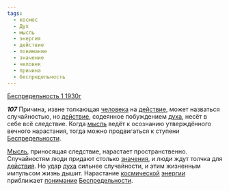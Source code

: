 ```yaml
---
tags:
  - космос
  - Дух
  - мысль
  - энергия
  - действие
  - понимание
  - значение
  - человек
  - причина
  - беспредельность
---
```


[Беспредельность 1 1930г](/agni/1930)

___107___
Причина, извне толкающая [человека](/tag/#человек) на [действие](/tag/#действие), может назваться случайностью, но [действие](/tag/#действие), содеянное побуждением [духа](/tag/#Дух), несёт в себе всё следствие. Когда [мысль](/tag/#мысль) ведёт к осознанию утверждённого вечного нарастания, тогда можно продвигаться к ступени [Беспредельности](/tag/#беспредельность).   

[Мысль](/tag/#мысль), приносящая следствие, нарастает пространственно. Случайностям люди придают столько [значения](/tag/#значение), и люди ждут толчка для [действия](/tag/#действие). Но удар [духа](/tag/#Дух) сильнее случайности, и этим жизненным импульсом жизнь дышит. Нарастание [космической](/tag/#космос) [энергии](/tag/#энергия) приближает [понимание](/tag/#понимание) [Беспредельности](/tag/#беспредельность).